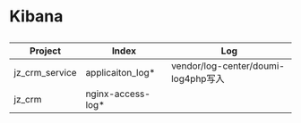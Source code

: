 # Kibana

## 

| Project        | Index             | Log |
| -------------- | ----------------- | -------------- |
| jz_crm_service | applicaiton_log*  |vendor/log-center/doumi-log4php写入|
| jz_crm         | nginx-access-log* ||

